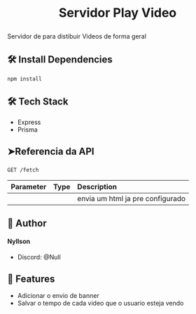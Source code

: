 
# <p align="center">Servidor Play Video</p>
  
Servidor de para distibuir Videos de forma geral


## 🛠️ Install Dependencies    
```bash
npm install
```

## 🛠️ Tech Stack
- Express
- Prisma


## ➤Referencia da API 

### 
```http
GET /fetch
```

| Parameter | Type     | Description                       |
| :-------- | :------- | :-------------------------------- |
|  |  | envia um html ja pre configurado |


## 🙇 Author
#### Nyllson
- Discord: @Null


## 🧐 Features    
- Adicionar o envio de banner
- Salvar o tempo de cada video que o usuario esteja vendo
        
        
